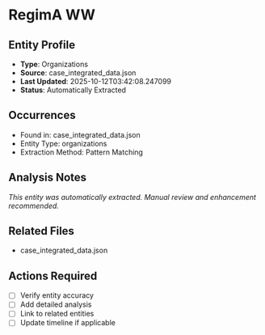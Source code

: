 # RegimA WW

## Entity Profile
- **Type**: Organizations
- **Source**: case_integrated_data.json
- **Last Updated**: 2025-10-12T03:42:08.247099
- **Status**: Automatically Extracted

## Occurrences
- Found in: case_integrated_data.json
- Entity Type: organizations
- Extraction Method: Pattern Matching

## Analysis Notes
*This entity was automatically extracted. Manual review and enhancement recommended.*

## Related Files
- case_integrated_data.json

## Actions Required
- [ ] Verify entity accuracy
- [ ] Add detailed analysis
- [ ] Link to related entities
- [ ] Update timeline if applicable
